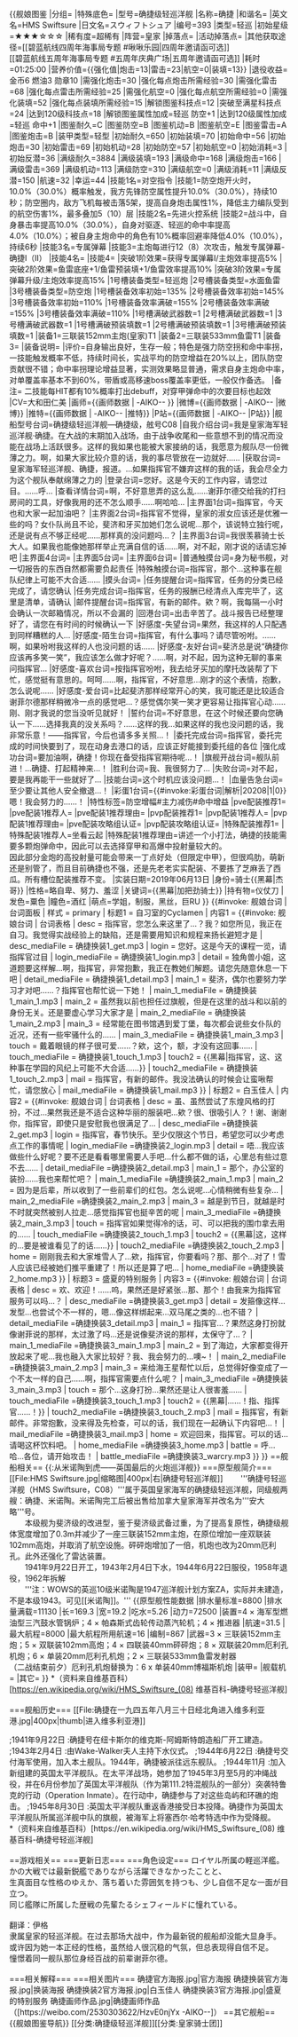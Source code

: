 {{舰娘图鉴 
|分组=
|特殊底色=
|型号=确捷级轻巡洋舰
|名称=确捷
|和谐名=
|英文名=HMS Swiftsure
|日文名=スウィフトシュア
|编号=393
|类型=轻巡
|初始星级=★★★☆☆☆
|稀有度=超稀有
|阵营=皇家
|掉落点=
|活动掉落点=
|其他获取途径=[[碧蓝航线四周年海事局专题 #啾啾乐园|四周年邀请函可选]]<br>[[碧蓝航线五周年海事局专题 #五周年庆典广场|五周年邀请函可选]]
|耗时=01:25:00
|营养价值={{强化值|炮击=13|雷击=23|航空=0|装填=13}}
|退役收益=金币6 燃油3 勋章10
|需强化炮击=30
|强化每点炮击所需经验=30
|需强化雷击=68
|强化每点雷击所需经验=25
|需强化航空=0
|强化每点航空所需经验=0
|需强化装填=52
|强化每点装填所需经验=15
|解锁图鉴科技点=12
|突破至满星科技点=24
|达到120级科技点=18
|解锁图鉴属性加成=轻巡 防空+1
|达到120级属性加成=轻巡 命中+1
|图鉴耐久=C
|图鉴防空=B
|图鉴机动=B
|图鉴航空=E
|图鉴雷击=A
|图鉴炮击=B
|装甲类型=轻型
|初始耐久=650
|初始装填=70
|初始命中=56
|初始炮击=30
|初始雷击=69
|初始机动=28
|初始防空=57
|初始航空=0
|初始消耗=3
|初始反潜=36
|满级耐久=3884
|满级装填=193
|满级命中=168
|满级炮击=166
|满级雷击=369
|满级机动=113
|满级防空=310
|满级航空=0
|满级消耗=11
|满级反潜=150
|航速=32
|幸运=44
|技能1名=对空指令
|技能1=防空炮开火时，10.0%（30.0%）概率触发，我方先锋防空属性提升10.0%（30.0%），持续10秒；防空圈内，敌方飞机每被击落5架，提高自身炮击属性1%，降低主力编队受到的航空伤害1%，最多叠加5（10）层
|技能2名=先进火控系统
|技能2=战斗中，自身暴击率提高10.0%（30.0%），自身对驱逐、轻巡的命中率提高4.0%（10.0%）；被自身主炮命中的角色有10%概率回避率降低4.0%（10.0%），持续6秒
|技能3名=专属弹幕
|技能3=主炮每进行12（8）次攻击，触发专属弹幕-确捷I（II）
|技能4名=
|技能4=
|突破1阶效果=获得专属弹幕I/主炮效率提高5%
|突破2阶效果=鱼雷底座+1/鱼雷预装填+1/鱼雷效率提高10%
|突破3阶效果=专属弹幕升级/主炮效率提高15%
|1号槽装备类型=轻巡炮
|2号槽装备类型=水面鱼雷
|3号槽装备类型=防空炮
|1号槽装备效率初始=135%
|2号槽装备效率初始=145%
|3号槽装备效率初始=110%
|1号槽装备效率满破=155%
|2号槽装备效率满破=155%
|3号槽装备效率满破=110%
|1号槽满破武器数=1
|2号槽满破武器数=1
|3号槽满破武器数=1
|1号槽满破预装填数=1
|2号槽满破预装填数=1
|3号槽满破预装填数=1
|装备1=三联装152mm主炮(皇家)T1
|装备2=三联装533mm鱼雷T1
|装备3=
|装备说明=
|评价=自身输出良好，生存一般；特色是强力防空拐和命中率拐，一技能触发概率不低，持续时间长，实战平均的防空增益在20%以上，团队防空贡献很不错；命中率拐理论增益显著，实测效果略显普通，需求自身主炮命中率，<!-- 低闪避敌人收益低，高闪避敌人不易触发， -->对单覆盖率基本不到60%，带盾或高移速boss覆盖率更低，一般仅作备选。
|备注=
二技能每HIT都有10%概率打出debuff，对穿甲弹命中的次要目标也起效<br>
|CV=大和田仁美
|画师={{画师数据 | -AIKO-- }}
|微博={{画师数据 | -AIKO-- |微博}}
|推特={{画师数据 | -AIKO-- |推特}}
|P站={{画师数据 | -AIKO-- |P站}}
|舰船型号台词=确捷级轻巡洋舰—确捷级，舷号C08
|自我介绍台词=我是皇家海军轻巡洋舰·确捷。在大战的末期加入战场，由于战争收尾和一些意想不到的情况而没能在战场上活跃很多。这样的我如果也能被大家接纳的话，我愿意为舰队尽一份微薄之力。啊，如果大家比较介意的话，我的事尽管放在一边就好……
|获取台词=皇家海军轻巡洋舰、确捷，报道。…如果指挥官不嫌弃这样的我的话，我会尽全力为这个舰队奉献绵薄之力的
|登录台词=您好。这是今天的工作内容，请您过目。……呼…
|查看详情台词=啊，不好意思弄的这么乱……谢菲尔德交给我的打扫房间的工具，好像我用的还不怎么顺手……啊哈哈…
|主界面1台词=指挥官，今天也和大家一起加油吧？
|主界面2台词=指挥官不觉得，皇家的淑女应该还是优雅一些的吗？女仆队尚且不论，斐济和牙买加她们怎么说呢…那个，该说特立独行呢，还是说有点不够正经呢……那样真的没问题吗…？
|主界面3台词=我很羡慕骑士长大人。如果我也能像她那样举止充满自信的话……啊，对不起，刚才说的话请忘掉吧
|主界面4台词=
|主界面5台词=
|主界面6台词= 
|普通触摸台词=身为秘书舰，对一切报告的东西自然都需要负起责任
|特殊触摸台词=指挥官，那个…这种事在舰队纪律上可能不大合适……
|摸头台词=
|任务提醒台词=指挥官，任务的分类已经完成了，请您确认
|任务完成台词=指挥官，任务的报酬已经清点入库完毕了，这里是清单，请确认
|邮件提醒台词=指挥官，有新的邮件。欸？啊，我每隔一小时会确认一次邮箱情况，所以不会漏的
|回港台词=出击辛苦了。战斗报告已经整理好了，请您在有时间的时候确认一下
|好感度-失望台词=果然，我这样的人只配遇到同样糟糕的人…
|好感度-陌生台词=指挥官，有什么事吗？请尽管吩咐。……啊，如果吩咐我这样的人也没问题的话……
|好感度-友好台词=斐济总是说“确捷你应该再多笑一笑”，我应该怎么做才好呢？……啊，对不起，因为这种无聊的事来问指挥官…
|好感度-喜欢台词=按指挥官吩咐，我去给牙买加的摩托改装帮了下忙，感觉挺有意思的。呵呵……啊，指挥官，不好意思…刚才的这个表情，抱歉，怎么说呢……
|好感度-爱台词=比起斐济那样经常开心的笑，我可能还是比较适合谢菲尔德那样稍微冷一点的感觉吧…？感觉偶尔笑一笑才更容易让指挥官心动……刚、刚才我说的您当没听见就好！
|誓约台词=不好意思，在这个时候还要向您确认一下……选择我真的没关系吗？……这样的我…如果这样的我也没问题的话，我非常乐意！——指挥官，今后也请多多关照…！
|委托完成台词=指挥官，委托完成的时间快要到了，现在动身去港口的话，应该正好能接到委托组的各位
|强化成功台词=要加油啊，确捷！你现在备受指挥官期待呢…！
|旗舰开战台词=舰队前进！…确捷、打起精神来…！
|胜利台词=我、我很努力了…
|失败台词=对不起，要是我再能干一些就好了…
|技能台词=这个时机应该没问题…！
|血量告急台词=至少要让其他人安全撤退…！
|彩蛋1台词={{#invoke:彩蛋台词|解析|20208|1|0}}嗯！我会努力的……！
|特性标签=防空增幅#主力减伤#命中增益
|pve配装推荐1=
|pve配装1推荐人=
|pve配装1推荐理由=
|pvp配装推荐1=
|pvp配装1推荐人=
|pvp配装1推荐理由=
|pve配装攻略组认证=
|pvp配装攻略组认证=
|特殊配装推荐1=
|特殊配装1推荐人=坐看云起
|特殊配装1推荐理由=讲述一个小打法，确捷的技能需要多颗炮弹命中，因此可以去选择穿甲和高爆中投射量较大的。<br>
因此部分金炮的高投射量可能会带来一丁点好处（但限定中甲），但很鸡肋，萌新还是别管了，而且目前确捷也不强，还是先老老实实配装、不要拣了芝麻丢了西瓜。所有槽位配装推荐不变。
|实装日期=2019年06月13日
|身份=骑士{{黑幕|杰哥}}
|性格=略自卑、努力、羞涩
|关键词={{黑幕|加把劲骑士}}
|持有物=仪仗刀
|发色=粟色
|瞳色=酒红
|萌点=学姐，制服，黑丝，巨RU
}}
{{#invoke: 舰娘台词 | 台词面板 
| 样式 = primary
| 标题1 = 自习室的Cyclamen
| 内容1 = {{#invoke: 舰娘台词 | 台词表格
  | desc = 指挥官，您怎么来这里了…？我？如您所见，我正在自习。我觉得实战经验上的缺陷，还是需要用知识和规程来扬长避短才是
  | desc_mediaFile = 确捷换装1_get.mp3
  | login = 您好。这是今天的课程一览，请指挥官过目
  | login_mediaFile = 确捷换装1_login.mp3
  | detail = 独角兽小姐，这道题要这样解…啊，指挥官，非常抱歉，我正在教她们解题。请您先随意休息一下吧
  | detail_mediaFile = 确捷换装1_detail.mp3
  | main_1 = 斐济，偶尔也要努力学习才对吧……？指挥官也帮忙说一下她！
  | main_1_mediaFile = 确捷换装1_main_1.mp3
  | main_2 = 虽然我以前也担任过旗舰，但是在这里的战斗和以前的身份无关。还是要虚心学习大家才是
  | main_2_mediaFile = 确捷换装1_main_2.mp3
  | main_3 = 经常能在图书馆遇到爱丁堡，每次都会说些女仆队的近况，还有一些牢骚什么的……
  | main_3_mediaFile = 确捷换装1_main_3.mp3
  | touch = 戴着眼镜的样子很可爱……？欸，这个，额，才没有这回事……
  | touch_mediaFile = 确捷换装1_touch_1.mp3
  | touch2 = {{黑幕|指挥官，这、这种事在学园的风纪上可能不大合适……}}
  | touch2_mediaFile = 确捷换装1_touch_2.mp3
  | mail = 指挥官，有新的邮件。我没法确认的时候会让蛮啾帮忙，请您放心
  | mail_mediaFile = 确捷换装1_mail.mp3
  }}
| 标题2 = 白玉佳人
| 内容2 = {{#invoke: 舰娘台词 | 台词表格
  | desc = 虽、虽然尝试了东煌风格的打扮，不过…果然我还是不适合这种华丽的服装吧…欸？很、很吸引人？！谢、谢谢你，指挥官，即使只是安慰我也很满足了…
  | desc_mediaFile =确捷换装2_get.mp3
  | login = 指挥官，春节快乐。至少仅限这个节日，希望您可以少考虑点工作的事情呢
  | login_mediaFile =确捷换装2_login.mp3
  | detail = 唔…我应该做些什么好呢？要不还是看看哪里需要人手吧…什么都不做的话，心里总有些过意不去……
  | detail_mediaFile =确捷换装2_detail.mp3
  | main_1 = 那个，办公室的装扮……我也来帮忙吧？
  | main_1_mediaFile =确捷换装2_main_1.mp3
  | main_2 = 因为是后辈，所以收到了一些前辈们的红包。怎么说呢…心情稍微有些复杂…
  | main_2_mediaFile =确捷换装2_main_2.mp3
  | main_3 = 越是到节日，就越是时不时就突然被别人拉走…感觉指挥官也挺辛苦的呢
  | main_3_mediaFile =确捷换装2_main_3.mp3
  | touch = 指挥官如果觉得冷的话，可、可以把我的围巾拿去用的……
  | touch_mediaFile =确捷换装2_touch_1.mp3
  | touch2 = {{黑幕|这，这样的…要是被谁看见了的话……}}
  | touch2_mediaFile =确捷换装2_touch_2.mp3
  | home = 刚刚我去和大家堆雪人了…欸，指挥官，你要看吗？那、那个…对了！雪人应该已经被她们推平重建了！所以还是算了吧…
  | home_mediaFile =确捷换装2_home.mp3
  }}
| 标题3 = 盛夏的特别服务
| 内容3 = {{#invoke: 舰娘台词 | 台词表格
  | desc = 欢、欢迎！……呜，果然还是好紧张…那、那个！由我来为指挥官服务可以吗…？
  | desc_mediaFile =确捷换装3_get.mp3
  | detail = 发箍像这样…发型…也尝试个不一样的，嗯…像这样绑起来…双马尾之类的…也不错？
  | detail_mediaFile =确捷换装3_detail.mp3
  | main_1 = 指挥官…？果然这身打扮就像谢菲说的那样，太过激了吗…还是说像斐济说的那样，太保守了…？
  | main_1_mediaFile =确捷换装3_main_1.mp3
  | main_2 = 到了海边，大家都变得开放起来了呢…我也融入大家比较好？我、我会努力的…噢~！
  | main_2_mediaFile =确捷换装3_main_2.mp3
  | main_3 = 来给海王星帮忙以后，总觉得好像变成了一个不太一样的自己……啊，指挥官需要点什么呢？
  | main_3_mediaFile =确捷换装3_main_3.mp3
  | touch = 那个…这身打扮…果然还是让人很害羞……
  | touch_mediaFile =确捷换装3_touch_1.mp3
  | touch2 = {{黑幕|……！指、指挥官……！}}
  | touch2_mediaFile =确捷换装3_touch_2.mp3
  | mail = 指挥官，有新邮件。非常抱歉，没来得及先检查，可以的话，我们现在一起确认下内容吧…！
  | mail_mediaFile =确捷换装3_mail.mp3
  | home = 欢迎回来，指挥官。可以的话…请喝这杯饮料吧。
  | home_mediaFile =确捷换装3_home.mp3
  | battle = 呼…哈…各位，请开始攻击！
  | battle_mediaFile =确捷换装3_warcry.mp3
  }}
}}
==舰船相关==
{{:从米诺陶到虎――英国最后的火炮巡洋舰}}
===原型舰简介===
[[File:HMS Swiftsure.jpg|缩略图|400px|右|确捷号轻巡洋舰]]
　　'''确捷号轻巡洋舰（HMS Swiftsure，C08）'''属于英国皇家海军的确捷级轻巡洋舰，同级舰两艘：确捷、米诺陶。米诺陶完工后被出售给加拿大皇家海军并改名为'''安大略'''号。<br>
　　本级舰为斐济级的改进型，鉴于斐济级武备过重，为了提高复原性，确捷级舰体宽度增加了0.3m并减少了一座三联装152mm主炮，在原位增加一座双联装102mm高炮，并取消了航空设施。砰砰炮增加了一倍，机炮也改为20mm厄利孔。此外还强化了雷达装置。<br>
　　1941年9月22日开工，1943年2月4日下水，1944年6月22日服役，1958年退役，1962年拆解<br>
　　'''注：WOWS的英巡10级米诺陶是1947巡洋舰计划方案ZA，实际并未建造，不是本级1943。可见[[米诺陶]]。'''
{{原型舰性能数据
|排水量标准=8800
|排水量满载=11130
|长=169.3
|宽=19.2
|吃水=5.26
|动力=72500
|装置=4 × 海军型燃油型三汽鼓水管锅炉；4 × 帕森斯式齿轮传动蒸汽轮机；4  × 推进器
|航速=31.5
|最大航程=8000
|最大航程所用航速=16
|编制=867
|武器=3 × 三联装152mm主炮；5 × 双联装102mm高炮；4 × 四联装40mm砰砰炮；8 × 双联装20mm厄利孔机炮；6 × 单装20mm厄利孔机炮；2 × 三联装533mm鱼雷发射器<br>（二战结束前夕）厄利孔机炮替换为：6 x 单装40mm博福斯机炮
|装甲=
|舰载机=
|其它=
}}
*（资料来自维基百科）<ref>[https://en.wikipedia.org/wiki/HMS_Swiftsure_(08) 维基百科-确捷号轻巡洋舰]</ref><br><br>
===舰船历史===
[[File:确捷在一九四五年八月三十日经北角进入维多利亚港.jpg|400px|thumb|进入维多利亚港]]
<div class="timeline2">
;1941年9月22日
:确捷号在纽卡斯尔的维克斯-阿姆斯特朗造船厂开工建造。
;1943年2月4日
:由Wake-Walker夫人主持下水仪式。
;1944年6月22日
:确捷号交付海军使用，加入本土舰队。1944年，确捷被派往远东舰队。
;1944年11月
:加入新组建的英国太平洋舰队。在太平洋战场，她参加了1945年3月至5月的冲绳战役，并在6月份参加了英国太平洋舰队（作为第111.2特混舰队的一部分）突袭特鲁克的行动（Operation Inmate）。在行动中，确捷参与了对这些岛屿和环礁的炮击。
;1945年8月30日
:英国太平洋舰队重返香港接受日本投降。确捷作为英国太平洋舰队所属巡洋舰中队的旗舰，被海军上将塞西尔·哈考特选中作为受降舰。
</div>
*（资料来自维基百科）<ref>[https://en.wikipedia.org/wiki/HMS_Swiftsure_(08) 维基百科-确捷号轻巡洋舰]</ref><br><br>
==游戏相关==
===更新日志===
===角色设定===
ロイヤル所属の軽巡洋艦。かの大戦では最新鋭艦でありながら活躍できなかったことと、<br>
生真面目な性格のゆえか、落ち着いた雰囲気を持つも、少し自信不足な一面が目立つ。<br>
同じ艦隊に所属した歴戦の先輩たるシェフィールドに憧れている。<br><br>
翻译：伊格<br>
隶属皇家的轻巡洋舰。在过去那场大战中，作为最新锐的舰船却没能大显身手。<br>
或许因为她一本正经的性格，虽然给人很沉稳的气氛，但总表现得自信不足。<br>
憧憬着同一舰队那位身经百战的前辈谢菲尔德。<br><br>
===相关解释===
===相关图片===
<gallery mode="packed" heights="250px">
确捷官方海报.jpg|官方海报
确捷换装官方海报.jpg|换装海报
确捷换装2官方海报.jpg|白玉佳人
确捷换装3官方海报.jpg|盛夏的特别服务
确捷画师作品.jpg|确捷画师作品（[https://weibo.com/2530303622/HzvE0njYx -AIKO--]）
</gallery>
==其它舰船==
{{舰娘图鉴导航}}
[[分类:确捷级轻巡洋舰]][[分类:皇家骑士团]]